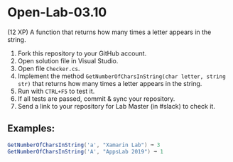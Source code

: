 # Open-Lab-03.10
(12 XP) A function that returns how many times a letter appears in the string.

1. Fork this repository to your GitHub account.
2. Open solution file in Visual Studio.
3. Open file `Checker.cs`.
4. Implement the method `GetNumberOfCharsInString(char letter, string str)` that returns how many times a letter appears in the string.
5. Run with `CTRL+F5` to test it.
6. If all tests are passed, commit & sync your repository.
7. Send a link to your repository for Lab Master (in #slack) to check it.

## Examples: 
```C#
GetNumberOfCharsInString('a', "Xamarin Lab") ➞ 3
GetNumberOfCharsInString('A', "AppsLab 2019") ➞ 1
```
